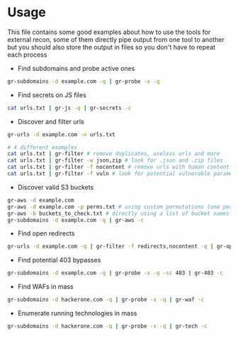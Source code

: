 # Usage

This file contains some good examples about how to use the tools for external recon, some of them directly pipe output from one tool to another but you should also store the output in files so you don't have to repeat each process

- Find subdomains and probe active ones

```sh
gr-subdomains -d example.com -q | gr-probe -x -q
```

- Find secrets on JS files

```sh
cat urls.txt | gr-js -q | gr-secrets -c
```

- Discover and filter urls

```sh
gr-urls -d example.com -o urls.txt

# 4 different examples
cat urls.txt | gr-filter # remove duplicates, useless urls and more
cat urls.txt | gr-filter -w json,zip # look for .json and .zip files
cat urls.txt | gr-filter -f nocontent # remove urls with human content (blogs, stories, articles...)
cat urls.txt | gr-filter -f vuln # look for potential vulnerable parameters on urls
```

- Discover valid S3 buckets

```sh
gr-aws -d example.com
gr-aws -d example.com -p perms.txt # using custom permutations (one perm per line)
gr-aws -b buckets_to_check.txt # directly using a list of bucket names to check them
gr-subdomains -d example.com -q | gr-aws -c 
```

- Find open redirects

```sh
gr-urls -d example.com -q | gr-filter -f redirects,nocontent -q | gr-openredirects -c -o redirects.txt
```

- Find potential 403 bypasses

```sh
gr-subdomains -d example.com -q | gr-probe -x -q -sc 403 | gr-403 -c
```

- Find WAFs in mass

```sh
gr-subdomains -d hackerone.com -q | gr-probe -x -q | gr-waf -c
```

- Enumerate running technologies in mass

```sh
gr-subdomains -d hackerone.com -q | gr-probe -x -q | gr-tech -c
```


